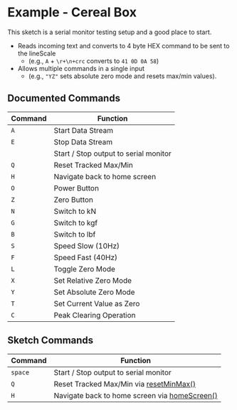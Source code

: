 # Example - Cereal Box
This sketch is a serial monitor testing setup and a good place to start.

- Reads incoming text and converts to 4 byte HEX command to be sent to the lineScale
  - (e.g., `A` + `\r+\n+crc` converts to `41 0D 0A 58`)
- Allows multiple commands in a single input
  - (e.g., `"YZ"` sets absolute zero mode and resets max/min values).

## Documented Commands

| Command | Function |
|---------|----------|
| `A` | Start Data Stream |
| `E` | Stop Data Stream |
| ` ` | Start / Stop output to serial monitor |
| `Q` | Reset Tracked Max/Min |
| `H` | Navigate back to home screen |
| `O` | Power Button |
| `Z` | Zero Button |
| `N` | Switch to kN |
| `G` | Switch to kgf |
| `B` | Switch to lbf |
| `S` | Speed Slow (10Hz) |
| `F` | Speed Fast (40Hz) |
| `L` | Toggle Zero Mode |
| `X` | Set Relative Zero Mode |
| `Y` | Set Absolute Zero Mode |
| `T` | Set Current Value as Zero |
| `C` | Peak Clearing Operation |

## Sketch Commands
| Command | Function |
|---------|----------|
| `space` | Start / Stop output to serial monitor |
| `Q` | Reset Tracked Max/Min via [resetMinMax()](#functions) |
| `H` | Navigate back to home screen via [homeScreen()](#functions) |
